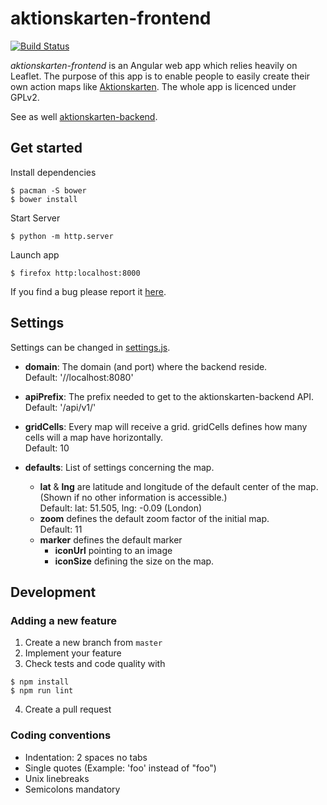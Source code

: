 # aktionskarten-frontend

[![Build Status](https://travis-ci.org/KartographischeAktion/aktionskarten-frontend.svg?branch=master)](https://travis-ci.org/KartographischeAktion/aktionskarten-frontend)

*aktionskarten-frontend* is an Angular web app which relies heavily on Leaflet.
The purpose of this app is to enable people to easily create their own action
maps like [Aktionskarten](http://aktionskarten.noblogs.org/). The whole app is
licenced under GPLv2.

See as well [aktionskarten-backend](github.com/KartographischeAktion/aktionskarten-backend).

## Get started

Install dependencies
```
$ pacman -S bower
$ bower install
```

Start Server
```
$ python -m http.server
```

Launch app
```
$ firefox http:localhost:8000
```

If you find a bug please report it [here](https://github.com/KartographischeAktion/aktionskarten-frontend/issues/new).

## Settings

Settings can be changed in [settings.js](/app/js/settings.js).

* **domain**: The domain (and port) where the backend reside.
  <br>Default: '//localhost:8080'
  
* **apiPrefix**: The prefix needed to get to the aktionskarten-backend API.
  <br>Default: '/api/v1/'
  
* **gridCells**: Every map will receive a grid. gridCells defines how many cells will a map have horizontally.
  <br>Default: 10
  
* **defaults**: List of settings concerning the map.
  * **lat** & **lng** are latitude and longitude of the default center of the map. 
    <br>(Shown if no other information is accessible.)
    <br> Default: lat: 51.505, lng: -0.09 (London)
  * **zoom** defines the default zoom factor of the initial map.
    <br> Default: 11
  * **marker** defines the default marker
    * **iconUrl** pointing to an image
    * **iconSize** defining the size on the map.

## Development

### Adding a new feature

1. Create a new branch from `master`
2. Implement your feature
3. Check tests and code quality with
  ```
  $ npm install
  $ npm run lint
  ```
4. Create a pull request

### Coding conventions
* Indentation: 2 spaces no tabs
* Single quotes (Example: 'foo' instead of "foo")
* Unix linebreaks
* Semicolons mandatory
